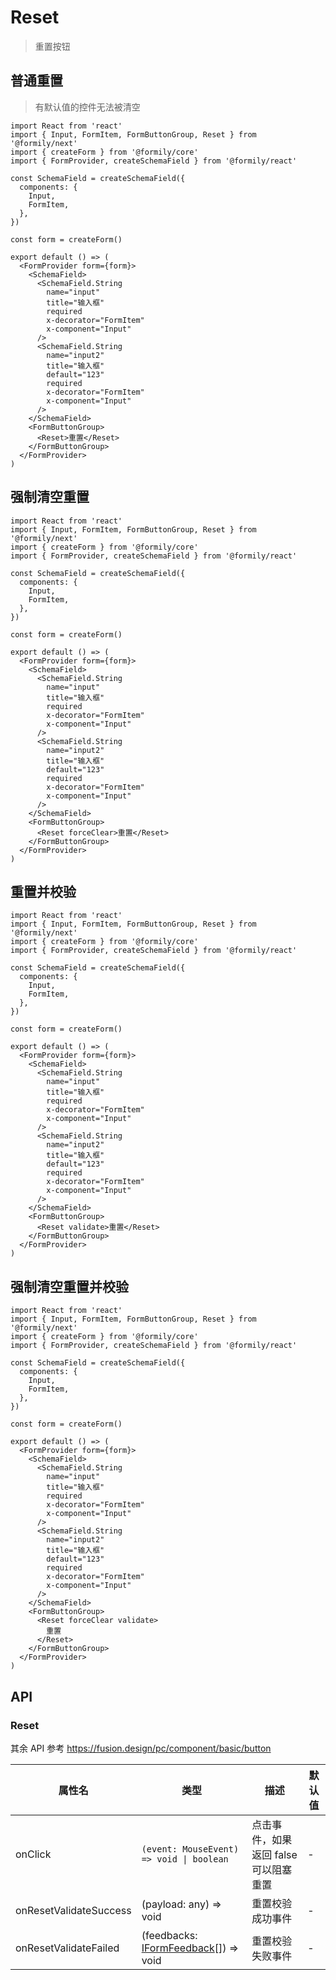 # Reset

> 重置按钮

## 普通重置

> 有默认值的控件无法被清空

```tsx
import React from 'react'
import { Input, FormItem, FormButtonGroup, Reset } from '@formily/next'
import { createForm } from '@formily/core'
import { FormProvider, createSchemaField } from '@formily/react'

const SchemaField = createSchemaField({
  components: {
    Input,
    FormItem,
  },
})

const form = createForm()

export default () => (
  <FormProvider form={form}>
    <SchemaField>
      <SchemaField.String
        name="input"
        title="输入框"
        required
        x-decorator="FormItem"
        x-component="Input"
      />
      <SchemaField.String
        name="input2"
        title="输入框"
        default="123"
        required
        x-decorator="FormItem"
        x-component="Input"
      />
    </SchemaField>
    <FormButtonGroup>
      <Reset>重置</Reset>
    </FormButtonGroup>
  </FormProvider>
)
```

## 强制清空重置

```tsx
import React from 'react'
import { Input, FormItem, FormButtonGroup, Reset } from '@formily/next'
import { createForm } from '@formily/core'
import { FormProvider, createSchemaField } from '@formily/react'

const SchemaField = createSchemaField({
  components: {
    Input,
    FormItem,
  },
})

const form = createForm()

export default () => (
  <FormProvider form={form}>
    <SchemaField>
      <SchemaField.String
        name="input"
        title="输入框"
        required
        x-decorator="FormItem"
        x-component="Input"
      />
      <SchemaField.String
        name="input2"
        title="输入框"
        default="123"
        required
        x-decorator="FormItem"
        x-component="Input"
      />
    </SchemaField>
    <FormButtonGroup>
      <Reset forceClear>重置</Reset>
    </FormButtonGroup>
  </FormProvider>
)
```

## 重置并校验

```tsx
import React from 'react'
import { Input, FormItem, FormButtonGroup, Reset } from '@formily/next'
import { createForm } from '@formily/core'
import { FormProvider, createSchemaField } from '@formily/react'

const SchemaField = createSchemaField({
  components: {
    Input,
    FormItem,
  },
})

const form = createForm()

export default () => (
  <FormProvider form={form}>
    <SchemaField>
      <SchemaField.String
        name="input"
        title="输入框"
        required
        x-decorator="FormItem"
        x-component="Input"
      />
      <SchemaField.String
        name="input2"
        title="输入框"
        default="123"
        required
        x-decorator="FormItem"
        x-component="Input"
      />
    </SchemaField>
    <FormButtonGroup>
      <Reset validate>重置</Reset>
    </FormButtonGroup>
  </FormProvider>
)
```

## 强制清空重置并校验

```tsx
import React from 'react'
import { Input, FormItem, FormButtonGroup, Reset } from '@formily/next'
import { createForm } from '@formily/core'
import { FormProvider, createSchemaField } from '@formily/react'

const SchemaField = createSchemaField({
  components: {
    Input,
    FormItem,
  },
})

const form = createForm()

export default () => (
  <FormProvider form={form}>
    <SchemaField>
      <SchemaField.String
        name="input"
        title="输入框"
        required
        x-decorator="FormItem"
        x-component="Input"
      />
      <SchemaField.String
        name="input2"
        title="输入框"
        default="123"
        required
        x-decorator="FormItem"
        x-component="Input"
      />
    </SchemaField>
    <FormButtonGroup>
      <Reset forceClear validate>
        重置
      </Reset>
    </FormButtonGroup>
  </FormProvider>
)
```

## API

### Reset

其余 API 参考 https://fusion.design/pc/component/basic/button

| 属性名                 | 类型                                                                                                   | 描述                                  | 默认值 |
| ---------------------- | ------------------------------------------------------------------------------------------------------ | ------------------------------------- | ------ |
| onClick                | `(event: MouseEvent) => void \| boolean`                                                               | 点击事件，如果返回 false 可以阻塞重置 | -      |
| onResetValidateSuccess | (payload: any) => void                                                                                 | 重置校验成功事件                      | -      |
| onResetValidateFailed  | (feedbacks: [IFormFeedback](https://core.formilyjs.org/zh-CN/api/models/form#iformfeedback)[]) => void | 重置校验失败事件                      | -      |
